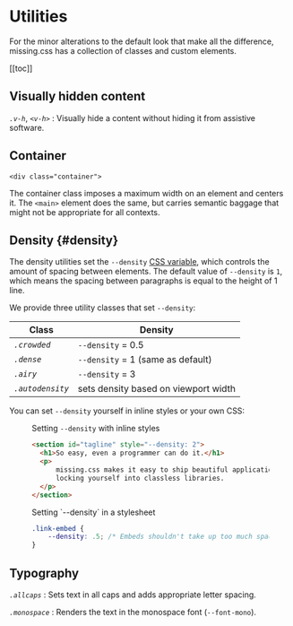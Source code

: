 
# Utilities

For the minor alterations to the default look that make all the difference,
missing.css has a collection of classes and custom elements.

[[toc]]

## Visually hidden content

<dfn>`.v-h`</dfn>, <dfn>`<v-h>`</dfn>
:   Visually hide a content without hiding it from assistive software.

## Container

`<div class="container">`

The container class imposes a maximum width on an element and centers it. The
`<main>` element does the same, but carries semantic baggage that might not be
appropriate for all contexts.


## Density {#density}

The density utilities set the `--density` [CSS variable][], which
controls the amount of spacing between elements. The default value of
`--density` is `1`, which means the spacing between paragraphs is
equal to the height of 1 line.

We provide three utility classes that set `--density`:

| Class                     | Density                                    |
|---------------------------|--------------------------------------------|
| <dfn>`.crowded`</dfn>     | `--density` = 0.5                          |
| <dfn>`.dense`</dfn>       | `--density` = 1 (same as default)          |
| <dfn>`.airy`</dfn>        | `--density` = 3                            |
| <dfn>`.autodensity`</dfn> | sets density based on viewport width       |

You can set `--density` yourself in inline styles or your own CSS:

<figure>
<figcaption>Setting <code>--density</code> with inline styles</figcaption>

  ~~~ html
  <section id="tagline" style="--density: 2">
    <h1>So easy, even a programmer can do it.</h1>
    <p>
        missing.css makes it easy to ship beautiful applications without
        locking yourself into classless libraries.
    </p>
  </section>
  ~~~
</figure>

<figure>
<figcaption>Setting `--density` in a stylesheet</figcaption>

  ~~~ css
  .link-embed {
      --density: .5; /* Embeds shouldn't take up too much space */
  }
  ~~~

</figure>


## Typography

<dfn>`.allcaps`</dfn>
:   Sets text in all caps and adds appropriate letter spacing.

<dfn>`.monospace`</dfn>
:   Renders the text in the monospace font (`--font-mono`).


[CSS variable]: /docs/variables

